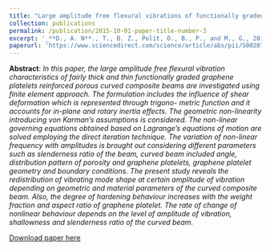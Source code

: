 ```yaml
---
title: "Large amplitude free flexural vibrations of functionally graded graphene platelets reinforced porous composite curved beams using finite element based on trigonometric shear deformation theory"
collection: publications
permalink: /publication/2015-10-01-paper-title-number-3
excerpt: '_**D., A. N**., T., B. Z., Polit, O., B., P., and M., G., 2019, “Large Amplitude Free Flexural Vibrations of Functionally Graded Graphene Platelets Reinforced Porous Composite Curved Beams Using Finite Element Based on Trigonometric Shear Deformation Theory,” Int. J. Non. Linear. Mech., 116(June), pp. 302–317._'
paperurl: 'https://www.sciencedirect.com/science/article/abs/pii/S0020746219303944'
---
```

**Abstract**: _In this paper, the large amplitude free flexural vibration characteristics of fairly thick and thin functionally graded graphene platelets reinforced porous curved composite beams are investigated using finite element approach. The formulation includes the influence of shear deformation which is represented through trigono- metric function and it accounts for in-plane and rotary inertia effects. The geometric non-linearity introducing von Karman’s assumptions is considered. The non-linear governing equations obtained based on Lagrange’s equations of motion are solved employing the direct iteration technique. The variation of non-linear frequency with amplitudes is brought out considering different parameters such as slenderness ratio of the beam, curved beam included angle, distribution pattern of porosity and graphene platelets, graphene platelet geometry and boundary conditions. The present study reveals the redistribution of vibrating mode shape at certain amplitude of vibration depending on geometric and material parameters of the curved composite beam. Also, the degree of hardening behaviour increases with the weight fraction and aspect ratio of graphene platelet. The rate of change of nonlinear behaviour depends on the level of amplitude of vibration, shallowness and slenderness ratio of the curved beam._

[Download paper here](https://AND2797.github.io/files/1-s2.0-S0020746219303944-main.pdf)


